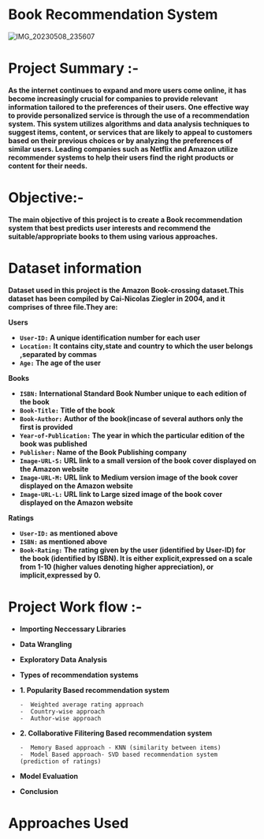 # Book Recommendation System

![IMG_20230508_235607](https://user-images.githubusercontent.com/96717126/236902219-fff916db-c9b9-4bbd-9e91-ff6f283cdd33.jpg)

# Project Summary :-
**As the internet continues to expand and more users come online, it has become increasingly crucial for companies to provide relevant information tailored to the preferences of their users. One effective way to provide personalized service is through the use of a recommendation system. This system utilizes algorithms and data analysis techniques to suggest items, content, or services that are likely to appeal to customers based on their previous choices or by analyzing the preferences of similar users. Leading companies such as Netflix and Amazon utilize recommender systems to help their users find the right products or content for their needs.**

# Objective:-
**The main objective of this project is to create a Book recommendation system that best predicts user interests and recommend the suitable/appropriate books to them using various approaches.**


# Dataset information
**Dataset used in this project is the Amazon Book-crossing dataset.This dataset has been compiled by Cai-Nicolas Ziegler in 2004, and it comprises of three file.They are:**

**Users**

- **`User-ID:` A unique identification number for each user**
- **`Location:` It contains city,state and country to which the user belongs ,separated by commas**
- **`Age:` The age of the user**

**Books**

- **`ISBN:` International Standard Book Number unique to each edition of the book**
- **`Book-Title:` Title of the book**
- **`Book-Author:` Author of the book(incase of several authors only the first is provided**
- **`Year-of-Publication:` The year in which the particular edition of the book was published**
- **`Publisher:` Name of the Book Publishing company**
- **`Image-URL-S:` URL link to a small version of the book cover displayed on the Amazon website**
- **`Image-URL-M:` URL link to Medium version image of the book cover displayed on the Amazon website**
- **`Image-URL-L:` URL link to Large sized image of the book cover displayed on the Amazon website**


**Ratings**

- **`User-ID:` as mentioned above**
- **`ISBN:` as mentioned above**
- **`Book-Rating:` The rating given by the user (identified by User-ID) for the book (identified by ISBN). It is either explicit,expressed on a scale from 1-10 (higher values denoting higher appreciation), or implicit,expressed by 0.**

# Project Work flow :-

- **Importing Neccessary Libraries**
- **Data Wrangling**
- **Exploratory Data Analysis**

- **Types of recommendation systems**
- **1. Popularity Based recommendation system**

      -  Weighted average rating approach
      -  Country-wise approach
      -  Author-wise approach 
      
- **2. Collaborative Filitering Based recommendation system** 

      -  Memory Based approach - KNN (similarity between items)
      -  Model Based approach- SVD based recommendation system (prediction of ratings)
      
 
- **Model Evaluation**

- **Conclusion**    


# Approaches Used  
      
                
